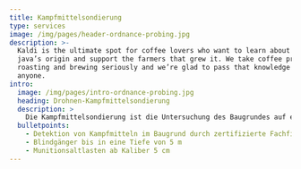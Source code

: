 ```yaml
---
title: Kampfmittelsondierung
type: services
image: /img/pages/header-ordnance-probing.jpg
description: >-
  Kaldi is the ultimate spot for coffee lovers who want to learn about their
  java’s origin and support the farmers that grew it. We take coffee production,
  roasting and brewing seriously and we’re glad to pass that knowledge to
  anyone.
intro:
  image: /img/pages/intro-ordnance-probing.jpg
  heading: Drohnen-Kampfmittelsondierung
  description: >
    Die Kampfmittelsondierung ist die Untersuchung des Baugrundes auf eine Belastung durch Kampfmittel. Im Zuge der Genehmigungsplanung von Bauprojekten ist diese vor Baubeginn zu veranlassen. Bei bodengebundener Kampfmittelsondierung bestehen Risiken für beteiligtes Personal durch verborgene Kampfmittel und Herausforderungen durch unwegsames Gelände. Der Einsatz von Drohnen-Technologien ermöglicht eine sichere und geländeunabhängige Sondierung von Flächen und ist dabei 10x schneller als konventionelle Methoden.
  bulletpoints:
    - Detektion von Kampfmitteln im Baugrund durch zertifizierte Fachfirma nach §7 und § 20 SprengG
    - Blindgänger bis in eine Tiefe von 5 m
    - Munitionsaltlasten ab Kaliber 5 cm
---
```

